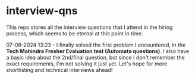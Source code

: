 # interview-qns
This repo stores all the interview questions that I attend in the hiring process, which seems to be eternal at this point in time.

07-08-2024 13:23 - I finally solved the first problem I encountered, in the <b>Tech Mahindra Fresher Evaluation test (Automata questions)</b>. I also have a basic idea about the 2nd/final question, but since I don't remember the exact requirements, I'm not solving it just yet. Let's hope for more shortlisting and technical interviews ahead!


